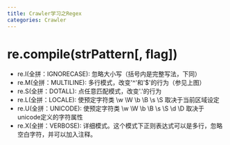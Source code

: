```yaml
---
title: Crawler学习之Regex
categories: Crawler
---
```

# re.compile(strPattern[, flag])
- re.I(全拼：IGNORECASE): 忽略大小写（括号内是完整写法，下同）
- re.M(全拼：MULTILINE): 多行模式，改变'^'和'$'的行为（参见上图）
- re.S(全拼：DOTALL): 点任意匹配模式，改变'.'的行为
- re.L(全拼：LOCALE): 使预定字符类 \w \W \b \B \s \S 取决于当前区域设定
- re.U(全拼：UNICODE): 使预定字符类 \w \W \b \B \s \S \d \D 取决于unicode定义的字符属性
- re.X(全拼：VERBOSE): 详细模式。这个模式下正则表达式可以是多行，忽略空白字符，并可以加入注释。

